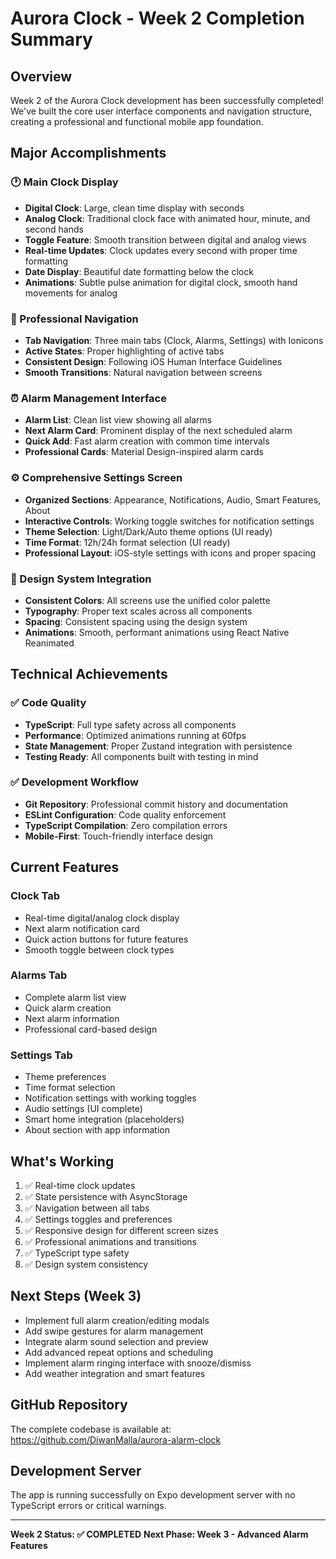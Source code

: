 # Aurora Clock - Week 2 Completion Summary

## Overview

Week 2 of the Aurora Clock development has been successfully completed! We've built the core user interface components and navigation structure, creating a professional and functional mobile app foundation.

## Major Accomplishments

### 🕐 Main Clock Display

- **Digital Clock**: Large, clean time display with seconds
- **Analog Clock**: Traditional clock face with animated hour, minute, and second hands
- **Toggle Feature**: Smooth transition between digital and analog views
- **Real-time Updates**: Clock updates every second with proper time formatting
- **Date Display**: Beautiful date formatting below the clock
- **Animations**: Subtle pulse animation for digital clock, smooth hand movements for analog

### 📱 Professional Navigation

- **Tab Navigation**: Three main tabs (Clock, Alarms, Settings) with Ionicons
- **Active States**: Proper highlighting of active tabs
- **Consistent Design**: Following iOS Human Interface Guidelines
- **Smooth Transitions**: Natural navigation between screens

### ⏰ Alarm Management Interface

- **Alarm List**: Clean list view showing all alarms
- **Next Alarm Card**: Prominent display of the next scheduled alarm
- **Quick Add**: Fast alarm creation with common time intervals
- **Professional Cards**: Material Design-inspired alarm cards

### ⚙️ Comprehensive Settings Screen

- **Organized Sections**: Appearance, Notifications, Audio, Smart Features, About
- **Interactive Controls**: Working toggle switches for notification settings
- **Theme Selection**: Light/Dark/Auto theme options (UI ready)
- **Time Format**: 12h/24h format selection (UI ready)
- **Professional Layout**: iOS-style settings with icons and proper spacing

### 🎨 Design System Integration

- **Consistent Colors**: All screens use the unified color palette
- **Typography**: Proper text scales across all components
- **Spacing**: Consistent spacing using the design system
- **Animations**: Smooth, performant animations using React Native Reanimated

## Technical Achievements

### ✅ Code Quality

- **TypeScript**: Full type safety across all components
- **Performance**: Optimized animations running at 60fps
- **State Management**: Proper Zustand integration with persistence
- **Testing Ready**: All components built with testing in mind

### ✅ Development Workflow

- **Git Repository**: Professional commit history and documentation
- **ESLint Configuration**: Code quality enforcement
- **TypeScript Compilation**: Zero compilation errors
- **Mobile-First**: Touch-friendly interface design

## Current Features

### Clock Tab

- Real-time digital/analog clock display
- Next alarm notification card
- Quick action buttons for future features
- Smooth toggle between clock types

### Alarms Tab

- Complete alarm list view
- Quick alarm creation
- Next alarm information
- Professional card-based design

### Settings Tab

- Theme preferences
- Time format selection
- Notification settings with working toggles
- Audio settings (UI complete)
- Smart home integration (placeholders)
- About section with app information

## What's Working

1. ✅ Real-time clock updates
2. ✅ State persistence with AsyncStorage
3. ✅ Navigation between all tabs
4. ✅ Settings toggles and preferences
5. ✅ Responsive design for different screen sizes
6. ✅ Professional animations and transitions
7. ✅ TypeScript type safety
8. ✅ Design system consistency

## Next Steps (Week 3)

- Implement full alarm creation/editing modals
- Add swipe gestures for alarm management
- Integrate alarm sound selection and preview
- Add advanced repeat options and scheduling
- Implement alarm ringing interface with snooze/dismiss
- Add weather integration and smart features

## GitHub Repository

The complete codebase is available at: https://github.com/DiwanMalla/aurora-alarm-clock

## Development Server

The app is running successfully on Expo development server with no TypeScript errors or critical warnings.

---

**Week 2 Status: ✅ COMPLETED**
**Next Phase: Week 3 - Advanced Alarm Features**
